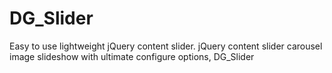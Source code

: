 DG_Slider
=========

Easy to use lightweight jQuery content slider. jQuery content slider carousel image slideshow with ultimate configure options, DG_Slider